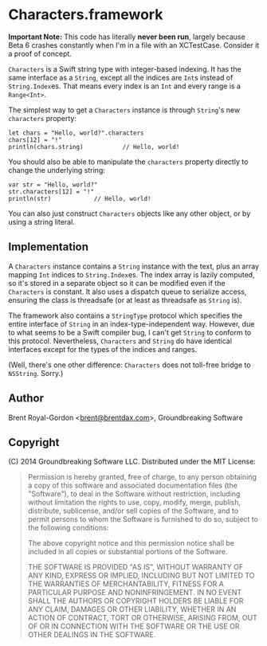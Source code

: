 Characters.framework
================

**Important Note:** This code has literally **never been run**, largely because 
Beta 6 crashes constantly when I'm in a file with an XCTestCase. Consider it a 
proof of concept.

`Characters` is a Swift string type with integer-based indexing. It has the same 
interface as a `String`, except all the indices are `Int`s instead of 
`String.Index`es. That means every index is an `Int` and every range is a 
`Range<Int>`.

The simplest way to get a `Characters` instance is through `String`'s new 
`characters` property:

    let chars = "Hello, world?".characters
    chars[12] = "!"
    println(chars.string)           // Hello, world!

You should also be able to manipulate the `characters` property directly to change 
the underlying string:

    var str = "Hello, world?"
    str.characters[12] = "!"
    println(str)            // Hello, world!

You can also just construct `Characters` objects like any other object, or by using 
a string literal.

Implementation
-----------

A `Characters` instance contains a `String` instance with the text, plus an array
mapping `Int` indices to `String.Index`es. The index array is lazily computed, so 
it's stored in a separate object so it can be modified even if the `Characters` is
constant. It also uses a dispatch queue to serialize access, ensuring the class is 
threadsafe (or at least as threadsafe as `String` is).

The framework also contains a `StringType` protocol which specifies the entire 
interface of `String` in an index-type-independent way. However, due to what 
seems to be a Swift compiler bug, I can't get `String` to conform to this protocol.
Nevertheless, `Characters` and `String` do have identical interfaces except for the 
types of the indices and ranges.

(Well, there's one other difference: `Characters` does not toll-free bridge to 
`NSString`. Sorry.)

Author
-----

Brent Royal-Gordon \<<brent@brentdax.com>\>, Groundbreaking Software

Copyright
-------

(C) 2014 Groundbreaking Software LLC. Distributed under the MIT License:

> Permission is hereby granted, free of charge, to any person obtaining a copy 
> of this software and associated documentation files (the "Software"), to deal 
> in the Software without restriction, including without limitation the rights to 
> use, copy, modify, merge, publish, distribute, sublicense, and/or sell copies 
> of the Software, and to permit persons to whom the Software is furnished to do 
> so, subject to the following conditions:
> 
> The above copyright notice and this permission notice shall be included in all 
> copies or substantial portions of the Software.
> 
> THE SOFTWARE IS PROVIDED "AS IS", WITHOUT WARRANTY OF ANY KIND, EXPRESS 
> OR IMPLIED, INCLUDING BUT NOT LIMITED TO THE WARRANTIES OF MERCHANTABILITY, 
> FITNESS FOR A PARTICULAR PURPOSE AND NONINFRINGEMENT. IN NO EVENT SHALL THE 
> AUTHORS OR COPYRIGHT HOLDERS BE LIABLE FOR ANY CLAIM, DAMAGES OR OTHER 
> LIABILITY, WHETHER IN AN ACTION OF CONTRACT, TORT OR OTHERWISE, ARISING 
> FROM, OUT OF OR IN CONNECTION WITH THE SOFTWARE OR THE USE OR OTHER DEALINGS 
> IN THE SOFTWARE.
